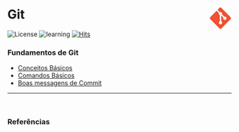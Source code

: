 # Git <img src="images/Git_icon.png" width="10%" height="10%" align="right" valign="center"/> 

![License](https://img.shields.io/badge/Code%20License-GNU-green.svg)
![learning](https://img.shields.io/badge/Git-learning-green.svg)
[![Hits](https://hits.seeyoufarm.com/api/count/incr/badge.svg?url=https%3A%2F%2Fgithub.com%2Fwalissonaguirra%2Fgit&count_bg=%2379C83D&title_bg=%23555555&icon=&icon_color=%23E7E7E7&title=Views&edge_flat=false)](https://hits.seeyoufarm.com)

### **Fundamentos de Git**
- [Conceitos Básicos](#) 
- [Comandos Básicos](#) 
- [Boas messagens de Commit](#) 

---

<br/>

### **Referências**
